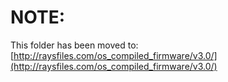 # NOTE:
This folder has been moved to: [http://raysfiles.com/os_compiled_firmware/v3.0/](http://raysfiles.com/os_compiled_firmware/v3.0/)

